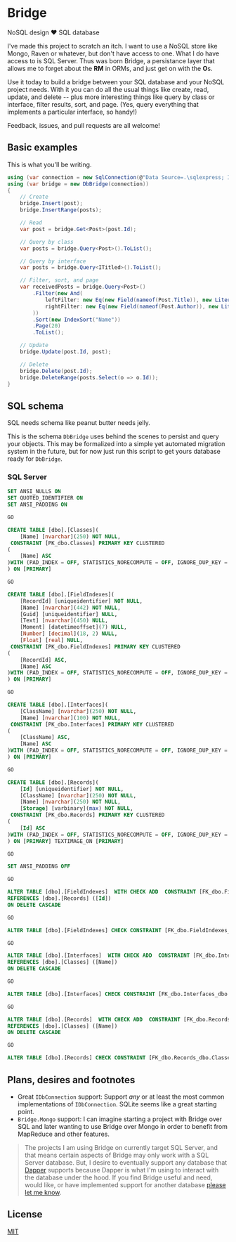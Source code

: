 ﻿# Bridge

NoSQL design ♥ SQL database

I've made this project to scratch an itch. I want to use a NoSQL store like Mongo,
Raven or whatever, but don't have access to one. What I do have
access to is SQL Server. Thus was born Bridge, a persistance layer that allows
me to forget about the **RM** in ORMs, and just get on with the **O**s.

Use it today to build a bridge between your SQL database and your NoSQL project 
needs. With it you can do all the usual things like create, read, update, and delete
 -- plus more interesting things like query by class or interface, filter results, 
sort, and page. (Yes, query everything that implements a particular interface, so handy!)

Feedback, issues, and pull requests are all welcome!

## Basic examples

This is what you'll be writing.

```csharp
using (var connection = new SqlConnection(@"Data Source=.\sqlexpress; Initial Catalog=BridgeDb; Integrated Security=True"))
using (var bridge = new DbBridge(connection))
{
    // Create
    bridge.Insert(post);
    bridge.InsertRange(posts);

    // Read
    var post = bridge.Get<Post>(post.Id);

    // Query by class
    var posts = bridge.Query<Post>().ToList();

    // Query by interface
    var posts = bridge.Query<ITitled>().ToList();

    // Filter, sort, and page
    var receivedPosts = bridge.Query<Post>()
        .Filter(new And(
            leftFilter: new Eq(new Field(nameof(Post.Title)), new Literal(posts.First().Title)),
            rightFilter: new Eq(new Field(nameof(Post.Author)), new Literal(posts.First().Author))
        ))
        .Sort(new IndexSort("Name"))
        .Page(20)
        .ToList();

    // Update
    bridge.Update(post.Id, post);

    // Delete
    bridge.Delete(post.Id);
    bridge.DeleteRange(posts.Select(o => o.Id));
}
```

## SQL schema

SQL needs schema like peanut butter needs jelly.

This is the schema `DbBridge` uses behind the scenes to persist and query your 
objects. This may be formalized into a simple yet automated migration system in the 
future, but for now just run this script to get yours database ready for `DbBridge`.

### SQL Server

```sql
SET ANSI_NULLS ON
SET QUOTED_IDENTIFIER ON
SET ANSI_PADDING ON

GO

CREATE TABLE [dbo].[Classes](
	[Name] [nvarchar](250) NOT NULL,
 CONSTRAINT [PK_dbo.Classes] PRIMARY KEY CLUSTERED 
(
	[Name] ASC
)WITH (PAD_INDEX = OFF, STATISTICS_NORECOMPUTE = OFF, IGNORE_DUP_KEY = OFF, ALLOW_ROW_LOCKS = ON, ALLOW_PAGE_LOCKS = ON) ON [PRIMARY]
) ON [PRIMARY]

GO

CREATE TABLE [dbo].[FieldIndexes](
	[RecordId] [uniqueidentifier] NOT NULL,
	[Name] [nvarchar](442) NOT NULL,
	[Guid] [uniqueidentifier] NULL,
	[Text] [nvarchar](450) NULL,
	[Moment] [datetimeoffset](7) NULL,
	[Number] [decimal](18, 2) NULL,
	[Float] [real] NULL,
 CONSTRAINT [PK_dbo.FieldIndexes] PRIMARY KEY CLUSTERED 
(
	[RecordId] ASC,
	[Name] ASC
)WITH (PAD_INDEX = OFF, STATISTICS_NORECOMPUTE = OFF, IGNORE_DUP_KEY = OFF, ALLOW_ROW_LOCKS = ON, ALLOW_PAGE_LOCKS = ON) ON [PRIMARY]
) ON [PRIMARY]

GO

CREATE TABLE [dbo].[Interfaces](
	[ClassName] [nvarchar](250) NOT NULL,
	[Name] [nvarchar](100) NOT NULL,
 CONSTRAINT [PK_dbo.Interfaces] PRIMARY KEY CLUSTERED 
(
	[ClassName] ASC,
	[Name] ASC
)WITH (PAD_INDEX = OFF, STATISTICS_NORECOMPUTE = OFF, IGNORE_DUP_KEY = OFF, ALLOW_ROW_LOCKS = ON, ALLOW_PAGE_LOCKS = ON) ON [PRIMARY]
) ON [PRIMARY]

GO

CREATE TABLE [dbo].[Records](
	[Id] [uniqueidentifier] NOT NULL,
	[ClassName] [nvarchar](250) NOT NULL,
	[Name] [nvarchar](250) NOT NULL,
	[Storage] [varbinary](max) NOT NULL,
 CONSTRAINT [PK_dbo.Records] PRIMARY KEY CLUSTERED 
(
	[Id] ASC
)WITH (PAD_INDEX = OFF, STATISTICS_NORECOMPUTE = OFF, IGNORE_DUP_KEY = OFF, ALLOW_ROW_LOCKS = ON, ALLOW_PAGE_LOCKS = ON) ON [PRIMARY]
) ON [PRIMARY] TEXTIMAGE_ON [PRIMARY]

GO

SET ANSI_PADDING OFF

GO

ALTER TABLE [dbo].[FieldIndexes]  WITH CHECK ADD  CONSTRAINT [FK_dbo.FieldIndexes_dbo.Records_RecordId] FOREIGN KEY([RecordId])
REFERENCES [dbo].[Records] ([Id])
ON DELETE CASCADE

GO

ALTER TABLE [dbo].[FieldIndexes] CHECK CONSTRAINT [FK_dbo.FieldIndexes_dbo.Records_RecordId]

GO

ALTER TABLE [dbo].[Interfaces]  WITH CHECK ADD  CONSTRAINT [FK_dbo.Interfaces_dbo.Classes_ClassName] FOREIGN KEY([ClassName])
REFERENCES [dbo].[Classes] ([Name])
ON DELETE CASCADE

GO

ALTER TABLE [dbo].[Interfaces] CHECK CONSTRAINT [FK_dbo.Interfaces_dbo.Classes_ClassName]

GO

ALTER TABLE [dbo].[Records]  WITH CHECK ADD  CONSTRAINT [FK_dbo.Records_dbo.Classes_ClassName] FOREIGN KEY([ClassName])
REFERENCES [dbo].[Classes] ([Name])
ON DELETE CASCADE

GO

ALTER TABLE [dbo].[Records] CHECK CONSTRAINT [FK_dbo.Records_dbo.Classes_ClassName]
```

## Plans, desires and footnotes

* Great `IDbConnection` support: Support *any* or at least the most common
  implementations of `IDbConnection`. SQLite seems like a great starting point.
* `Bridge.Mongo` support: I can imagine starting a project with Bridge over SQL and
  later wanting to use Bridge over Mongo in order to benefit from MapReduce and other
  features.

> The projects I am using Bridge on currently target SQL Server, and that means certain
aspects of Bridge may only work with a SQL Server database. But, I desire to eventually
support any database that [Dapper](https://github.com/StackExchange/dapper-dot-net) supports
because Dapper is what I'm using to interact with the database under the hood. If 
you find Bridge useful and need, would like, or have implemented support for another 
database [please let me know](https://github.com/jeremycook/Bridge/issues).

## License

[MIT](License.txt)

